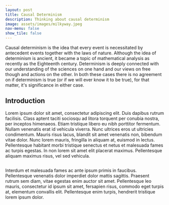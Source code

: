 ```yaml
---
layout: post
title: Causal Determinism
description: Thinking about causal determinism
image: assets/images/milkyway.jpeg
nav-menu: false
show_tile: false
---
```


Causal determinism is the idea that every event is necessitated by antecedent events together with the laws of nature. Although the idea of determinism is ancient, it became a topic of mathematical analysis as recently as the Eighteenth century. Determinism is deeply connected with our understanding of the sciences on one hand and our views on free though and actions on the other. In both these cases there is no agreement on if determinism is true (or if we will ever know it to be true), for that matter, it's significance in either case.

## Introduction 
Lorem ipsum dolor sit amet, consectetur adipiscing elit. Duis dapibus rutrum facilisis. Class aptent taciti sociosqu ad litora torquent per conubia nostra, per inceptos himenaeos. Etiam tristique libero eu nibh porttitor fermentum. Nullam venenatis erat id vehicula viverra. Nunc ultrices eros ut ultricies condimentum. Mauris risus lacus, blandit sit amet venenatis non, bibendum vitae dolor. Nunc lorem mauris, fringilla in aliquam at, euismod in lectus. Pellentesque habitant morbi tristique senectus et netus et malesuada fames ac turpis egestas. In non lorem sit amet elit placerat maximus. Pellentesque aliquam maximus risus, vel sed vehicula.

## 
Interdum et malesuada fames ac ante ipsum primis in faucibus. Pellentesque venenatis dolor imperdiet dolor mattis sagittis. Praesent rutrum sem diam, vitae egestas enim auctor sit amet. Pellentesque leo mauris, consectetur id ipsum sit amet, fersapien risus, commodo eget turpis at, elementum convallis elit. Pellentesque enim turpis, hendrerit tristique lorem ipsum dolor.
